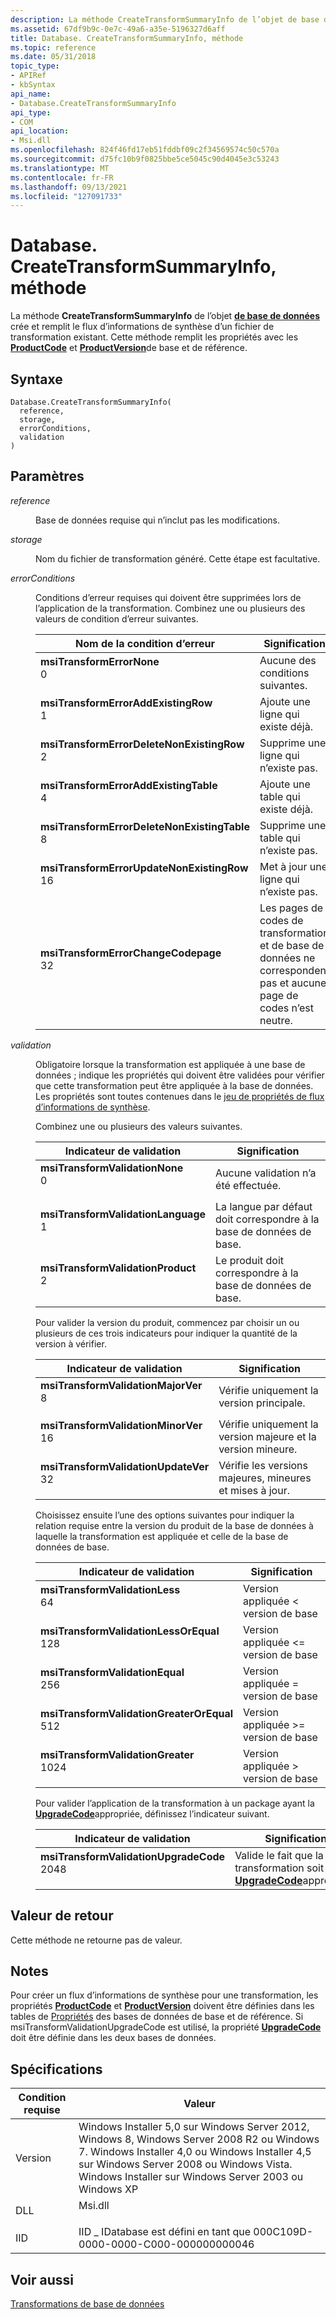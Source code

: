 ```yaml
---
description: La méthode CreateTransformSummaryInfo de l’objet de base de données crée et remplit le flux d’informations de synthèse d’un fichier de transformation existant. Cette méthode remplit les propriétés avec les ProductCode et ProductVersion de base et de référence.
ms.assetid: 67df9b9c-0e7c-49a6-a35e-5196327d6aff
title: Database. CreateTransformSummaryInfo, méthode
ms.topic: reference
ms.date: 05/31/2018
topic_type:
- APIRef
- kbSyntax
api_name:
- Database.CreateTransformSummaryInfo
api_type:
- COM
api_location:
- Msi.dll
ms.openlocfilehash: 824f46fd17eb51fddbf09c2f34569574c50c570a
ms.sourcegitcommit: d75fc10b9f0825bbe5ce5045c90d4045e3c53243
ms.translationtype: MT
ms.contentlocale: fr-FR
ms.lasthandoff: 09/13/2021
ms.locfileid: "127091733"
---
```

# <a name="databasecreatetransformsummaryinfo-method"></a>Database. CreateTransformSummaryInfo, méthode

La méthode **CreateTransformSummaryInfo** de l’objet [**de base de données**](database-object.md) crée et remplit le flux d’informations de synthèse d’un fichier de transformation existant. Cette méthode remplit les propriétés avec les [**ProductCode**](productcode.md) et [**ProductVersion**](productversion.md)de base et de référence.

## <a name="syntax"></a>Syntaxe


```JScript
Database.CreateTransformSummaryInfo(
  reference,
  storage,
  errorConditions,
  validation
)
```



## <a name="parameters"></a>Paramètres

<dl> <dt>

*reference* 
</dt> <dd>

Base de données requise qui n’inclut pas les modifications.

</dd> <dt>

*storage* 
</dt> <dd>

Nom du fichier de transformation généré. Cette étape est facultative.

</dd> <dt>

*errorConditions* 
</dt> <dd>

Conditions d’erreur requises qui doivent être supprimées lors de l’application de la transformation. Combinez une ou plusieurs des valeurs de condition d’erreur suivantes.



| Nom de la condition d’erreur                                                                                                                                                                                                                                                                                                                                        | Signification                                                                                     |
|-------------------------------------------------------------------------------------------------------------------------------------------------------------------------------------------------------------------------------------------------------------------------------------------------------------------------------------------------------------|---------------------------------------------------------------------------------------------|
| <span id="msiTransformErrorNone"></span><span id="msitransformerrornone"></span><span id="MSITRANSFORMERRORNONE"></span><dl> <dt>**msiTransformErrorNone**</dt> <dt>0</dt> </dl>                                                                         | Aucune des conditions suivantes.<br/>                                                |
| <span id="msiTransformErrorAddExistingRow"></span><span id="msitransformerroraddexistingrow"></span><span id="MSITRANSFORMERRORADDEXISTINGROW"></span><dl> <dt>**msiTransformErrorAddExistingRow**</dt> <dt>1</dt> </dl>                                 | Ajoute une ligne qui existe déjà.<br/>                                                  |
| <span id="msiTransformErrorDeleteNonExistingRow"></span><span id="msitransformerrordeletenonexistingrow"></span><span id="MSITRANSFORMERRORDELETENONEXISTINGROW"></span><dl> <dt>**msiTransformErrorDeleteNonExistingRow**</dt> <dt>2</dt> </dl>         | Supprime une ligne qui n’existe pas.<br/>                                               |
| <span id="msiTransformErrorAddExistingTable"></span><span id="msitransformerroraddexistingtable"></span><span id="MSITRANSFORMERRORADDEXISTINGTABLE"></span><dl> <dt>**msiTransformErrorAddExistingTable**</dt> <dt>4</dt> </dl>                         | Ajoute une table qui existe déjà.<br/>                                                |
| <span id="msiTransformErrorDeleteNonExistingTable"></span><span id="msitransformerrordeletenonexistingtable"></span><span id="MSITRANSFORMERRORDELETENONEXISTINGTABLE"></span><dl> <dt>**msiTransformErrorDeleteNonExistingTable**</dt> <dt>8</dt> </dl> | Supprime une table qui n’existe pas.<br/>                                             |
| <span id="msiTransformErrorUpdateNonExistingRow"></span><span id="msitransformerrorupdatenonexistingrow"></span><span id="MSITRANSFORMERRORUPDATENONEXISTINGROW"></span><dl> <dt>**msiTransformErrorUpdateNonExistingRow**</dt> <dt>16</dt> </dl>        | Met à jour une ligne qui n’existe pas.<br/>                                               |
| <span id="msiTransformErrorChangeCodepage"></span><span id="msitransformerrorchangecodepage"></span><span id="MSITRANSFORMERRORCHANGECODEPAGE"></span><dl> <dt>**msiTransformErrorChangeCodepage**</dt> <dt>32</dt> </dl>                                | Les pages de codes de transformation et de base de données ne correspondent pas et aucune page de codes n’est neutre.<br/> |



 

</dd> <dt>

*validation* 
</dt> <dd>

Obligatoire lorsque la transformation est appliquée à une base de données ; indique les propriétés qui doivent être validées pour vérifier que cette transformation peut être appliquée à la base de données. Les propriétés sont toutes contenues dans le [jeu de propriétés de flux d’informations de synthèse](summary-information-stream-property-set.md).

Combinez une ou plusieurs des valeurs suivantes.



| Indicateur de validation                                                                                                                                                                                                                                                                                                         | Signification                                               |
|-------------------------------------------------------------------------------------------------------------------------------------------------------------------------------------------------------------------------------------------------------------------------------------------------------------------------|-------------------------------------------------------|
| <span id="msiTransformValidationNone"></span><span id="msitransformvalidationnone"></span><span id="MSITRANSFORMVALIDATIONNONE"></span><dl> <dt>**msiTransformValidationNone**</dt> <dt>0</dt> </dl>                 | Aucune validation n’a été effectuée.<br/>                        |
| <span id="msiTransformValidationLanguage"></span><span id="msitransformvalidationlanguage"></span><span id="MSITRANSFORMVALIDATIONLANGUAGE"></span><dl> <dt>**msiTransformValidationLanguage**</dt> <dt>1</dt> </dl> | La langue par défaut doit correspondre à la base de données de base.<br/> |
| <span id="msiTransformValidationProduct"></span><span id="msitransformvalidationproduct"></span><span id="MSITRANSFORMVALIDATIONPRODUCT"></span><dl> <dt>**msiTransformValidationProduct**</dt> <dt>2</dt> </dl>     | Le produit doit correspondre à la base de données de base.<br/>          |



 

Pour valider la version du produit, commencez par choisir un ou plusieurs de ces trois indicateurs pour indiquer la quantité de la version à vérifier.



| Indicateur de validation                                                                                                                                                                                                                                                                                                              | Signification                                              |
|------------------------------------------------------------------------------------------------------------------------------------------------------------------------------------------------------------------------------------------------------------------------------------------------------------------------------|------------------------------------------------------|
| <span id="msiTransformValidationMajorVer"></span><span id="msitransformvalidationmajorver"></span><span id="MSITRANSFORMVALIDATIONMAJORVER"></span><dl> <dt>**msiTransformValidationMajorVer**</dt> <dt>8</dt> </dl>      | Vérifie uniquement la version principale.<br/>                |
| <span id="msiTransformValidationMinorVer"></span><span id="msitransformvalidationminorver"></span><span id="MSITRANSFORMVALIDATIONMINORVER"></span><dl> <dt>**msiTransformValidationMinorVer**</dt> <dt>16</dt> </dl>     | Vérifie uniquement la version majeure et la version mineure.<br/>      |
| <span id="msiTransformValidationUpdateVer"></span><span id="msitransformvalidationupdatever"></span><span id="MSITRANSFORMVALIDATIONUPDATEVER"></span><dl> <dt>**msiTransformValidationUpdateVer**</dt> <dt>32</dt> </dl> | Vérifie les versions majeures, mineures et mises à jour.<br/> |



 

Choisissez ensuite l’une des options suivantes pour indiquer la relation requise entre la version du produit de la base de données à laquelle la transformation est appliquée et celle de la base de données de base.



| Indicateur de validation                                                                                                                                                                                                                                                                                                                                   | Signification                                       |
|---------------------------------------------------------------------------------------------------------------------------------------------------------------------------------------------------------------------------------------------------------------------------------------------------------------------------------------------------|-----------------------------------------------|
| <span id="msiTransformValidationLess"></span><span id="msitransformvalidationless"></span><span id="MSITRANSFORMVALIDATIONLESS"></span><dl> <dt>**msiTransformValidationLess**</dt> <dt>64</dt> </dl>                                          | Version appliquée < version de base<br/>  |
| <span id="msiTransformValidationLessOrEqual"></span><span id="msitransformvalidationlessorequal"></span><span id="MSITRANSFORMVALIDATIONLESSOREQUAL"></span><dl> <dt>**msiTransformValidationLessOrEqual**</dt> <dt>128</dt> </dl>             | Version appliquée <= version de base<br/> |
| <span id="msiTransformValidationEqual"></span><span id="msitransformvalidationequal"></span><span id="MSITRANSFORMVALIDATIONEQUAL"></span><dl> <dt>**msiTransformValidationEqual**</dt> <dt>256</dt> </dl>                                     | Version appliquée = version de base<br/>     |
| <span id="msiTransformValidationGreaterOrEqual"></span><span id="msitransformvalidationgreaterorequal"></span><span id="MSITRANSFORMVALIDATIONGREATEROREQUAL"></span><dl> <dt>**msiTransformValidationGreaterOrEqual**</dt> <dt>512</dt> </dl> | Version appliquée >= version de base<br/> |
| <span id="msiTransformValidationGreater"></span><span id="msitransformvalidationgreater"></span><span id="MSITRANSFORMVALIDATIONGREATER"></span><dl> <dt>**msiTransformValidationGreater**</dt> <dt>1024</dt> </dl>                            | Version appliquée > version de base<br/>  |



 

Pour valider l’application de la transformation à un package ayant la [**UpgradeCode**](upgradecode.md)appropriée, définissez l’indicateur suivant.



| Indicateur de validation                                                                                                                                                                                                                                                                                                                        | Signification                                                                                        |
|----------------------------------------------------------------------------------------------------------------------------------------------------------------------------------------------------------------------------------------------------------------------------------------------------------------------------------------|------------------------------------------------------------------------------------------------|
| <span id="msiTransformValidationUpgradeCode"></span><span id="msitransformvalidationupgradecode"></span><span id="MSITRANSFORMVALIDATIONUPGRADECODE"></span><dl> <dt>**msiTransformValidationUpgradeCode**</dt> <dt>2048</dt> </dl> | Valide le fait que la transformation soit la [**UpgradeCode**](upgradecode.md)appropriée.<br/> |



 

</dd> </dl>

## <a name="return-value"></a>Valeur de retour

Cette méthode ne retourne pas de valeur.

## <a name="remarks"></a>Notes

Pour créer un flux d’informations de synthèse pour une transformation, les propriétés [**ProductCode**](productcode.md) et [**ProductVersion**](productversion.md) doivent être définies dans les tables de [Propriétés](property-table.md) des bases de données de base et de référence. Si msiTransformValidationUpgradeCode est utilisé, la propriété [**UpgradeCode**](upgradecode.md) doit être définie dans les deux bases de données.

## <a name="requirements"></a>Spécifications



| Condition requise | Valeur |
|--------------------|---------------------------------------------------------------------------------------------------------------------------------------------------------------------------------------------------------------------------------------------------------|
| Version<br/> | Windows Installer 5,0 sur Windows Server 2012, Windows 8, Windows Server 2008 R2 ou Windows 7. Windows Installer 4,0 ou Windows Installer 4,5 sur Windows Server 2008 ou Windows Vista. Windows Installer sur Windows Server 2003 ou Windows XP<br/> |
| DLL<br/>     | <dl> <dt>Msi.dll</dt> </dl>                                                                                                                                                                      |
| IID<br/>     | IID \_ IDatabase est défini en tant que 000C109D-0000-0000-C000-000000000046<br/>                                                                                                                                                                            |



## <a name="see-also"></a>Voir aussi

<dl> <dt>

[Transformations de base de données](database-transforms.md)
</dt> </dl>

 

 




